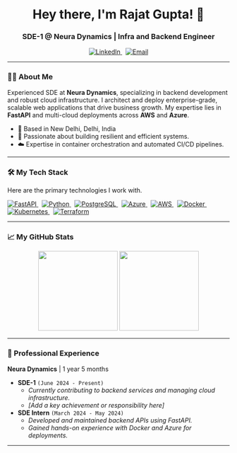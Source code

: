 <h1 align="center">
  Hey there, I'm Rajat Gupta! 👋
</h1>

<h3 align="center">SDE-1 @ Neura Dynamics | Infra and Backend Engineer</h3>

<p align="center">
  <a href="[https://www.linkedin.com/in/your-linkedin-profile](https://www.linkedin.com/in/rajat-gupta-41490018b/)" target="_blank">
    <img src="https://img.shields.io/badge/LinkedIn-0077B5?style=for-the-badge&logo=linkedin&logoColor=white" alt="LinkedIn"/>
  </a>
  &nbsp;
  <a href="mailto:rajat.g@neuradynamics.ai">
    <img src="https://img.shields.io/badge/Email-D14836?style=for-the-badge&logo=gmail&logoColor=white" alt="Email"/>
  </a>
</p>

---

### 👨‍💻 About Me

Experienced SDE at **Neura Dynamics**, specializing in backend development and robust cloud infrastructure. I architect and deploy enterprise-grade, scalable web applications that drive business growth. My expertise lies in **FastAPI** and multi-cloud deployments across **AWS** and **Azure**.

- 📍 Based in New Delhi, Delhi, India
- 🚀 Passionate about building resilient and efficient systems.
- ☁️ Expertise in container orchestration and automated CI/CD pipelines.

---

### 🛠️ My Tech Stack

Here are the primary technologies I work with.

<p align="left">
  <a href="https://fastapi.tiangolo.com/" target="_blank">
    <img src="https://img.shields.io/badge/FastAPI-009688?style=for-the-badge&logo=fastapi&logoColor=white" alt="FastAPI"/>
  </a>
  &nbsp;
  <a href="https://www.python.org" target="_blank">
    <img src="https://img.shields.io/badge/Python-3776AB?style=for-the-badge&logo=python&logoColor=white" alt="Python"/>
  </a>
  &nbsp;
  <a href="https://www.postgresql.org" target="_blank">
    <img src="https://img.shields.io/badge/PostgreSQL-4169E1?style=for-the-badge&logo=postgresql&logoColor=white" alt="PostgreSQL"/>
  </a>
  &nbsp;
  <a href="https://azure.microsoft.com/" target="_blank">
    <img src="https://img.shields.io/badge/Microsoft_Azure-0089D6?style=for-the-badge&logo=microsoft-azure&logoColor=white" alt="Azure"/>
  </a>
    &nbsp;
  <a href="https://aws.amazon.com/" target="_blank">
    <img src="https://img.shields.io/badge/AWS-232F3E?style=for-the-badge&logo=amazon-aws&logoColor=white" alt="AWS"/>
  </a>
  &nbsp;
  <a href="https://www.docker.com/" target="_blank">
    <img src="https://img.shields.io/badge/Docker-2496ED?style=for-the-badge&logo=docker&logoColor=white" alt="Docker"/>
  </a>
  &nbsp;
  <a href="https://kubernetes.io" target="_blank">
    <img src="https://img.shields.io/badge/Kubernetes-326CE5?style=for-the-badge&logo=kubernetes&logoColor=white" alt="Kubernetes"/>
  </a>
  &nbsp;
  <a href="https://www.terraform.io/" target="_blank">
    <img src="https://img.shields.io/badge/Terraform-7B42BC?style=for-the-badge&logo=terraform&logoColor=white" alt="Terraform"/>
  </a>
</p>

---

### 📈 My GitHub Stats

<p align="center">
  <img height="180em" src="https://github-readme-stats.vercel.app/api?username=rajatg-neuradynamics&show_icons=true&theme=tokyonight&include_all_commits=true&count_private=true"/>
  <img height="180em" src="https://github-readme-stats.vercel.app/api/top-langs/?username=rajatg-neuradynamics&layout=compact&langs_count=8&theme=tokyonight"/>
</p>

---

### 💼 Professional Experience

**Neura Dynamics** | 1 year 5 months

-   **SDE-1** `(June 2024 - Present)`
    -   *Currently contributing to backend services and managing cloud infrastructure.*
    -   *[Add a key achievement or responsibility here]*
-   **SDE Intern** `(March 2024 - May 2024)`
    -   *Developed and maintained backend APIs using FastAPI.*
    -   *Gained hands-on experience with Docker and Azure for deployments.*

---
